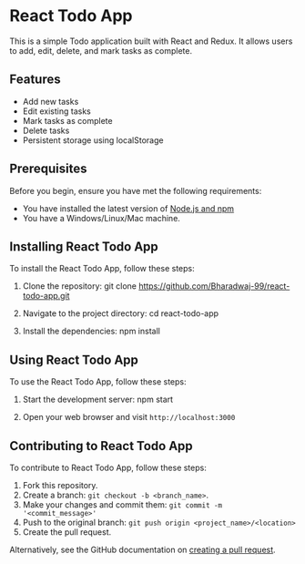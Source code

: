 # React Todo App

This is a simple Todo application built with React and Redux. It allows users to add, edit, delete, and mark tasks as complete.

## Features

- Add new tasks
- Edit existing tasks
- Mark tasks as complete
- Delete tasks
- Persistent storage using localStorage

## Prerequisites

Before you begin, ensure you have met the following requirements:
* You have installed the latest version of [Node.js and npm](https://nodejs.org/en/download/)
* You have a Windows/Linux/Mac machine.

## Installing React Todo App

To install the React Todo App, follow these steps:

1. Clone the repository: 
git clone https://github.com/Bharadwaj-99/react-todo-app.git

2. Navigate to the project directory:
cd react-todo-app

3. Install the dependencies:
npm install

## Using React Todo App

To use the React Todo App, follow these steps:

1. Start the development server:
npm start

2. Open your web browser and visit `http://localhost:3000`

## Contributing to React Todo App

To contribute to React Todo App, follow these steps:

1. Fork this repository.
2. Create a branch: `git checkout -b <branch_name>`.
3. Make your changes and commit them: `git commit -m '<commit_message>'`
4. Push to the original branch: `git push origin <project_name>/<location>`
5. Create the pull request.

Alternatively, see the GitHub documentation on [creating a pull request](https://help.github.com/en/github/collaborating-with-issues-and-pull-requests/creating-a-pull-request).


